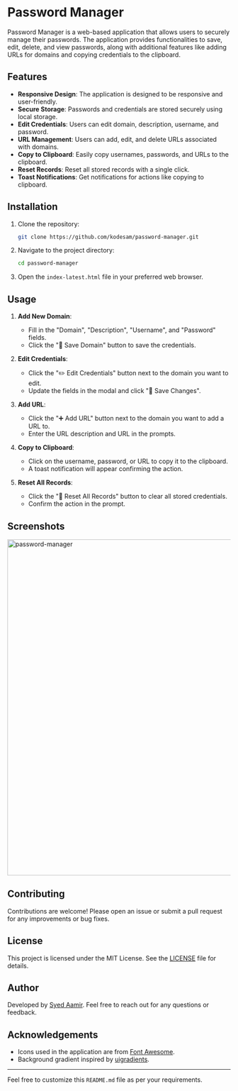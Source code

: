
# Password Manager

Password Manager is a web-based application that allows users to securely manage their passwords. The application provides functionalities to save, edit, delete, and view passwords, along with additional features like adding URLs for domains and copying credentials to the clipboard.

## Features

- **Responsive Design**: The application is designed to be responsive and user-friendly.
- **Secure Storage**: Passwords and credentials are stored securely using local storage.
- **Edit Credentials**: Users can edit domain, description, username, and password.
- **URL Management**: Users can add, edit, and delete URLs associated with domains.
- **Copy to Clipboard**: Easily copy usernames, passwords, and URLs to the clipboard.
- **Reset Records**: Reset all stored records with a single click.
- **Toast Notifications**: Get notifications for actions like copying to clipboard.

## Installation

1. Clone the repository:
    ```bash
    git clone https://github.com/kodesam/password-manager.git
    ```
2. Navigate to the project directory:
    ```bash
    cd password-manager
    ```
3. Open the `index-latest.html` file in your preferred web browser.

## Usage

1. **Add New Domain**:
   - Fill in the "Domain", "Description", "Username", and "Password" fields.
   - Click the "💾 Save Domain" button to save the credentials.

2. **Edit Credentials**:
   - Click the "✏️ Edit Credentials" button next to the domain you want to edit.
   - Update the fields in the modal and click "💾 Save Changes".

3. **Add URL**:
   - Click the "➕ Add URL" button next to the domain you want to add a URL to.
   - Enter the URL description and URL in the prompts.

4. **Copy to Clipboard**:
   - Click on the username, password, or URL to copy it to the clipboard.
   - A toast notification will appear confirming the action.

5. **Reset All Records**:
   - Click the "🔄 Reset All Records" button to clear all stored credentials.
   - Confirm the action in the prompt.

## Screenshots

<img width="758" alt="password-manager" src="https://github.com/user-attachments/assets/c1f5de03-aa4a-4189-9f3d-9054bb3dea64" />

## Contributing

Contributions are welcome! Please open an issue or submit a pull request for any improvements or bug fixes.

## License

This project is licensed under the MIT License. See the [LICENSE](LICENSE) file for details.

## Author

Developed by [Syed Aamir](https://github.com/kodesam). Feel free to reach out for any questions or feedback.

## Acknowledgements

- Icons used in the application are from [Font Awesome](https://fontawesome.com/).
- Background gradient inspired by [uigradients](https://uigradients.com/).

---

Feel free to customize this `README.md` file as per your requirements.
